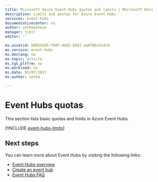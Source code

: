 ```yaml
---
title: Microsoft Azure Event Hubs quotas and limits | Microsoft Docs
description: Limits and quotas for Azure Event Hubs
services: event-hubs
documentationcenter: na
author: sethmanheim
manager: timlt
editor: ''

ms.assetid: b9855dd5-f007-4dd2-89d1-aa6f9b241dc0
ms.service: event-hubs
ms.devlang: na
ms.topic: article
ms.tgt_pltfrm: na
ms.workload: na
ms.date: 03/07/2017
ms.author: sethm

---
```

# Event Hubs quotas
This section lists basic quotas and limits in Azure Event Hubs.

[!INCLUDE [event-hubs-limits](../../includes/event-hubs-limits.md)]

## Next steps
You can learn more about Event Hubs by visiting the following links:

* [Event Hubs overview](event-hubs-what-is-event-hubs.md)
* [Create an event hub](event-hubs-create.md)
* [Event Hubs FAQ](event-hubs-faq.md)
